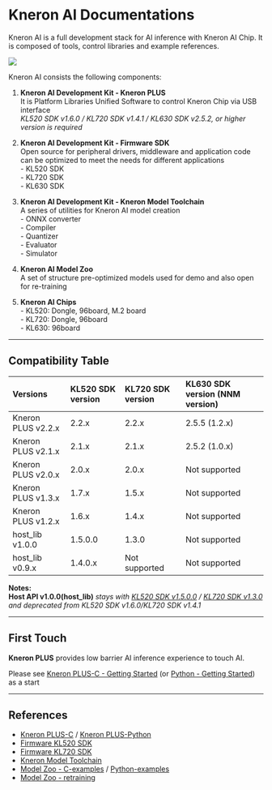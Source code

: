 # Kneron AI Documentations



Kneron AI is a full development stack for AI inference with Kneron AI Chip.
It is composed of tools, control libraries and example references.

![](./imgs/kneronAI_arch.png)

Kneron AI consists the following components:  

1. **Kneron AI Development Kit - Kneron PLUS**  
	It is Platform Libraries Unified Software to control Kneron Chip via USB interface  
	*KL520 SDK v1.6.0 / KL720 SDK v1.4.1 / KL630 SDK v2.5.2, or higher version is required*

2. **Kneron AI Development Kit - Firmware SDK**  
	Open source for peripheral drivers, middleware and application code can be optimized to meet the needs for different applications  
        - KL520 SDK  
        - KL720 SDK  
        - KL630 SDK

3. **Kneron AI Development Kit - Kneron Model Toolchain**  
	A series of utilities for Kneron AI model creation   
        - ONNX converter  
        - Compiler  
        - Quantizer  
        - Evaluator  
        - Simulator   

4. **Kneron AI Model Zoo**  
	A set of structure pre-optimized models used for demo and also open for re-training   

5. **Kneron AI Chips**  
        - KL520: Dongle, 96board, M.2 board  
        - KL720: Dongle, 96board  
        - KL630: 96board

---
## Compatibility Table

Versions           | KL520 SDK version | KL720 SDK version | KL630 SDK version (NNM version)
:------------------|:------------------|:------------------|:-------------------------------
Kneron PLUS v2.2.x | 2.2.x             | 2.2.x             | 2.5.5 (1.2.x)
Kneron PLUS v2.1.x | 2.1.x             | 2.1.x             | 2.5.2 (1.0.x)
Kneron PLUS v2.0.x | 2.0.x             | 2.0.x             | Not supported
Kneron PLUS v1.3.x | 1.7.x             | 1.5.x             | Not supported
Kneron PLUS v1.2.x | 1.6.x             | 1.4.x             | Not supported
host_lib    v1.0.0 | 1.5.0.0           | 1.3.0             | Not supported
host_lib    v0.9.x | 1.4.0.x           | Not supported     | Not supported

**Notes:**  
	**Host API v1.0.0(host_lib)** *stays with [KL520 SDK v1.5.0.0](./520_1.5.0.0/getting_start.md) / [KL720 SDK v1.3.0](./720_1.3.0/getting_start_720.md) and deprecated from KL520 SDK v1.6.0/KL720 SDK v1.4.1*

---
## First Touch 

**Kneron PLUS** provides low barrier AI inference experience to touch AI.

Please see [Kneron PLUS-C - Getting Started](./plus_c/getting_started.md) \(or [Python - Getting Started](./plus_python/getting_start.md)\) as a start

---
## References

 - [Kneron PLUS-C](./plus_c/introduction/introduction.md) / [Kneron PLUS-Python](./plus_python/introduction/index.md) 
 - [Firmware KL520 SDK](./520_2.2.0/introduction.md)
 - [Firmware KL720 SDK](./720_2.2.0/introduction.md)
 - [Kneron Model Toolchain](./toolchain/manual_1_overview.md)
 - [Model Zoo - C-examples](./plus_c/modelzoo/index.md) / [Python-examples](./plus_python/modelzoo/index.md)
 - [Model Zoo - retraining](./model_training/classification.md)


